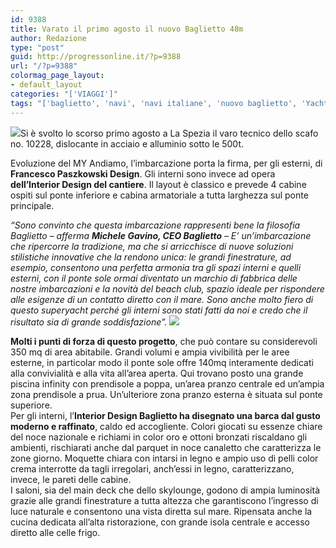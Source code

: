 ```yaml
---
id: 9388
title: Varato il primo agosto il nuovo Baglietto 48m
author: Redazione
type: "post"
guid: http://progressonline.it/?p=9388
url: "/?p=9388"
colormag_page_layout:
- default_layout
categories: "['VIAGGI']"
tags: "['baglietto', 'navi', 'navi italiane', 'nuovo baglietto', 'Yacht']"
---
```


![](https://progressonline.it/wp-content/uploads/2018/08/Baglietto-48m-launch--300x218.jpg)Si è svolto lo scorso primo agosto a La Spezia il varo tecnico dello scafo no. 10228, dislocante in acciaio e alluminio sotto le 500t.

Evoluzione del MY Andiamo, l’imbarcazione porta la firma, per gli esterni, di **Francesco Paszkowski Design**. Gli interni sono invece ad opera **dell’Interior Design del cantiere**. Il layout è classico e prevede 4 cabine ospiti sul ponte inferiore e cabina armatoriale a tutta larghezza sul ponte principale.

*“Sono convinto che questa imbarcazione rappresenti bene la filosofia Baglietto – afferma **Michele Gavino, CEO Baglietto** – E’ un’imbarcazione che ripercorre la tradizione, ma che si arricchisce di nuove soluzioni stilistiche innovative che la rendono unica: le grandi finestrature, ad esempio, consentono una perfetta armonia tra gli spazi interni e quelli esterni, con il ponte sole ormai diventato un marchio di fabbrica delle nostre imbarcazioni e la novità del beach club, spazio ideale per rispondere alle esigenze di un contatto diretto con il mare. Sono anche molto fiero di questo superyacht perché gli interni sono stati fatti da noi e credo che il risultato sia di grande soddisfazione”. ![](https://progressonline.it/wp-content/uploads/2018/08/Baglietto-48m-T-Line-300x200.jpg)*

**Molti i punti di forza di questo progetto**, che può contare su considerevoli 350 mq di area abitabile. Grandi volumi e ampia vivibilità per le aree esterne, in particolar modo il ponte sole offre 140mq interamente dedicati alla convivialità e alla vita all’area aperta. Qui trovano posto una grande piscina infinity con prendisole a poppa, un’area pranzo centrale ed un’ampia zona prendisole a prua. Un’ulteriore zona pranzo esterna è situata sul ponte superiore.  
Per gli interni, l’**Interior Design Baglietto ha disegnato una barca dal gusto moderno e raffinato**, caldo ed accogliente. Colori giocati su essenze chiare del noce nazionale e richiami in color oro e ottoni bronzati riscaldano gli ambienti, rischiarati anche dal parquet in noce canaletto che caratterizza le zone giorno. Moquette chiara con intarsi in legno e ampio uso di pelli color crema interrotte da tagli irregolari, anch’essi in legno, caratterizzano, invece, le pareti delle cabine.  
I saloni, sia del main deck che dello skylounge, godono di ampia luminosità grazie alle grandi finestrature a tutta altezza che garantiscono l’ingresso di luce naturale e consentono una vista diretta sul mare. Ripensata anche la cucina dedicata all’alta ristorazione, con grande isola centrale e accesso diretto alle celle frigo.